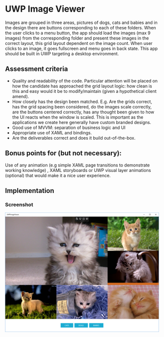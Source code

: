 # UWP Image Viewer
Images are grouped in three areas, pictures of dogs, cats and babies and in the design there are buttons corresponding to each of these folders.  When the user clicks to a menu button, the app should load the images (max 9 images) from the corresponding folder and present these images in the correct layout, this grid layout dependent on the image count.  When user clicks to an image, it goes fullscreen and menu goes in back state. This app should be built in UWP targeting a desktop environment.   

## Assessment criteria
- Quality and readability of the code.  Particular attention will be placed on how the candidate has approached the grid layout logic: how clean is this and easy would it be to modify/maintain (given a hypothetical client amend). 
- How closely has the design been matched.  E.g. Are the grids correct, has the grid spacing been considered, do the images scale correctly, are the buttons centered correctly, has any thought been given to how the UI reacts when the window is scaled.  This is important as the applications we create here generally have custom branded designs.
- Good use of MVVM: separation of business logic and UI
- Appropriate use of XAML and bindings. 
- Are the deliverables correct and does it build out-of-the-box.  

## Bonus points for (but not necessary):
Use of any animation (e.g simple XAML page transitions to demonstrate working knowledge) , XAML storyboards or UWP visual layer animations (optional) that would make it a nice user experience. 

## Implementation
### Screenshot
![Example](https://github.com/erossini/UWPImageViewer/blob/master/Screenshots/Example.PNG)
